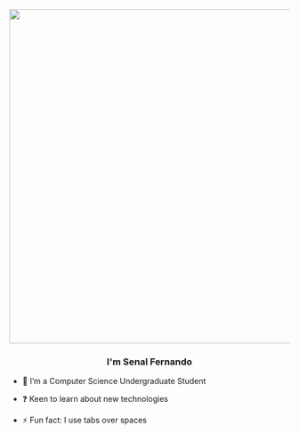 <div align="center">
<img src="https://raw.githubusercontent.com/gist/Prince-Shivaram/3ace2c813ca49546f3f5f20cd03a2d3e/raw/6058e76860d16ee29df949da3166b3653959318f/hello.gif" align="center" height="" width="600" />
</div>  
  

### <div align="center">I'm Senal Fernando</div>  
  

- 🌱 I’m a Computer Science Undergraduate Student  
  
- ❓ Keen to learn about new technologies  
  
- ⚡ Fun fact: I use tabs over spaces  
  

  
 
